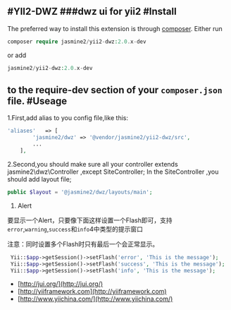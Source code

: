 #YII2-DWZ
###dwz ui for yii2
#Install
------------

The preferred way to install this extension is through [composer](http://getcomposer.org/download/).
Either run

```php
composer require jasmine2/yii2-dwz:2.0.x-dev
```

or add 

```php
jasmine2/yii2-dwz:2.0.x-dev
```

to the require-dev section of your `composer.json` file.
#Useage
---

1.First,add alias to you config file,like this:

```php
'aliases'   => [
        'jasmine2/dwz' => '@vendor/jasmine2/yii2-dwz/src',
        ...
    ],
```

2.Second,you should make sure all your controller extends jasmine2\dwz\Controller ,except SiteController;
In the SiteController ,you should add layout file;

```php
public $layout = '@jasmine2/dwz/layouts/main';
```

1. Alert

要显示一个Alert，只要像下面这样设置一个Flash即可，支持`error`,`warning`,`success`和`info`4中类型的提示窗口

注意：同时设置多个Flash时只有最后一个会正常显示。

```php
 Yii::$app->getSession()->setFlash('error', 'This is the message');
 Yii::$app->getSession()->setFlash('success', 'This is the message');
 Yii::$app->getSession()->setFlash('info', 'This is the message');
```




* [http://jui.org/](http://jui.org/)
* [http://yiiframework.com](http://yiiframework.com)
* [http://www.yiichina.com/](http://www.yiichina.com/)
